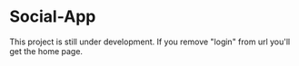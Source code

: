 # Social-App
This project is still under development.
If you remove "login" from url you'll get the home page.

